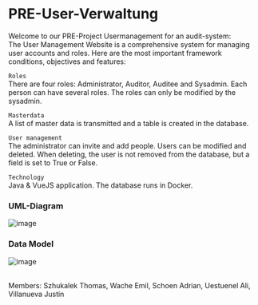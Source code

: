 # PRE-User-Verwaltung

Welcome to our PRE-Project Usermanagement for an audit-system:  
The User Management Website is a comprehensive system for managing user accounts and roles. Here are the most important framework conditions, objectives and features:  

`Roles`  
There are four roles: Administrator, Auditor, Auditee and Sysadmin. Each person can have several roles. The roles can only be modified by the sysadmin.

`Masterdata`  
A list of master data is transmitted and a table is created in the database.  

`User management`  
The administrator can invite and add people. Users can be modified and deleted. When deleting, the user is not removed from the database, but a field is set to True or False.   

`Technology`  
Java & VueJS application. The database runs in Docker.

### UML-Diagram
![image](https://github.com/szh22482/PRE-User-Verwaltung-Team1/assets/110428298/ecae7d95-3935-4492-a2a9-e3f34b7e66e8)

  
### Data Model
![image](https://github.com/szh22482/PRE-User-Verwaltung-Team1/assets/110428298/19f0a5b6-50a7-43b2-a7f9-309a688cd210)

<br>
Members: Szhukalek Thomas, Wache Emil, Schoen Adrian, Uestuenel Ali, Villanueva Justin
